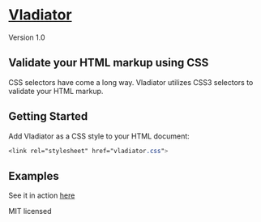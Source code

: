 # [Vladiator](https://ereznagar.github.io/Vladiator/)

Version 1.0

## Validate your HTML markup using CSS
CSS selectors have come a long way. Vladiator utilizes CSS3 selectors to validate your HTML markup.


## Getting Started
Add Vladiator as a CSS style to your HTML document:
```css
<link rel="stylesheet" href="vladiator.css">
```

## Examples
See it in action [here](https://ereznagar.github.io/Vladiator/)

MIT licensed
